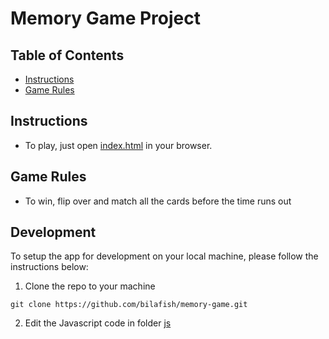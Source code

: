 # Memory Game Project

## Table of Contents

- [Instructions](#instructions)
- [Game Rules](#rules)

## Instructions

* To play, just open [index.html](./index.html) in your browser.

## Game Rules

* To win, flip over and match all the cards before the time runs out

## Development
To setup the app for development on your local machine, please follow the instructions below:
1. Clone the repo to your machine
```
git clone https://github.com/bilafish/memory-game.git
```
2. Edit the Javascript code in folder [js](./js/)
